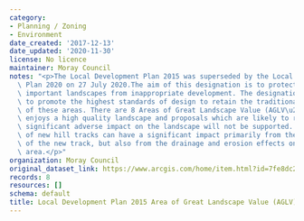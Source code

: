 ```yaml
---
category:
- Planning / Zoning
- Environment
date_created: '2017-12-13'
date_updated: '2020-11-30'
license: No licence
maintainer: Moray Council
notes: "<p>The Local Development Plan 2015 was superseded by the Local Development\
  \ Plan 2020 on 27 July 2020.The aim of this designation is to protect areas of strategically\
  \ important landscapes from inappropriate development. The designation also aims\
  \ to promote the highest standards of design to retain the traditional character\
  \ of these areas. There are 8 Areas of Great Landscape Value (AGLV\u2019s) in Moray.Moray\
  \ enjoys a high quality landscape and proposals which are likely to result in a\
  \ significant adverse impact on the landscape will not be supported. The creation\
  \ of new hill tracks can have a significant impact primarily from the visual appearance\
  \ of the new track, but also from the drainage and erosion effects on the local\
  \ area.</p>"
organization: Moray Council
original_dataset_link: https://www.arcgis.com/home/item.html?id=7fe8dc2f9ea1476592c29db5661450f4
records: 8
resources: []
schema: default
title: Local Development Plan 2015 Area of Great Landscape Value (AGLV) (Moray)
---
```

